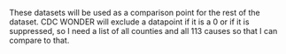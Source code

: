 These datasets will be used as a comparison point for the rest of the dataset. CDC WONDER will exclude a datapoint if it is a 0 or if it is suppressed, so I need a list of all counties and all 113 causes so that I can compare to that.